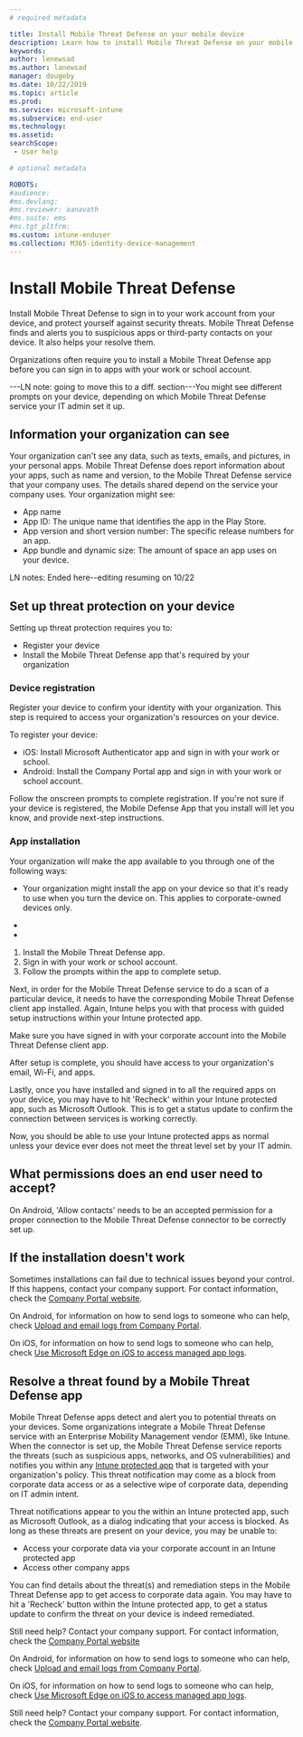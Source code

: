 ```yaml
---
# required metadata

title: Install Mobile Threat Defense on your mobile device
description: Learn how to install Mobile Threat Defense on your mobile device.
keywords:
author: lenewsad
ms.author: lanewsad  
manager: dougeby
ms.date: 10/22/2019
ms.topic: article
ms.prod:
ms.service: microsoft-intune
ms.subservice: end-user
ms.technology:
ms.assetid: 
searchScope:
 - User help

# optional metadata

ROBOTS:  
#audience:
#ms.devlang:
#ms.reviewer: aanavath  
#ms.suite: ems
#ms.tgt_pltfrm:
ms.custom: intune-enduser
ms.collection: M365-identity-device-management
---  
```


# Install Mobile Threat Defense   

Install Mobile Threat Defense to sign in to your work account from your device, and protect yourself against security threats. Mobile Threat Defense finds and alerts you to suspicious apps or third-party contacts on your device. It also helps your resolve them. 

Organizations often require you to install a Mobile Threat Defense app before you can sign in to apps with your work or school account.  

---LN note: going to move this to a diff. section---You might see different prompts on your device, depending on which Mobile Threat Defense service your IT admin set it up.

## Information your organization can see   

Your organization can't see any data, such as texts, emails, and pictures, in your personal apps. Mobile Threat Defense does report information about your apps, such as name and version, to the Mobile Threat Defense service that your company uses. The details shared depend on the service your company uses. Your organization might see:   

* App name  
* App ID: The unique name that identifies the app in the Play Store.  
* App version and short version number: The specific release numbers for an app.  
* App bundle and dynamic size: The amount of space an app uses on your device.    

LN notes: Ended here--editing resuming on 10/22 

## Set up threat protection on your device  
Setting up threat protection requires you to:

* Register your device  
* Install the Mobile Threat Defense app that's required by your organization  

### Device registration
Register your device to confirm your identity with your organization. This step is required to access your organization's resources on your device.   

 To register your device:

* iOS: Install Microsoft Authenticator app and sign in with your work or school. 
* Android: Install the Company Portal app and sign in with your work or school account. 

Follow the onscreen prompts to complete registration. If you're not sure if your device is registered, the Mobile Defense App that you install will let you know, and provide next-step instructions.    

### App installation  
Your organization will make the app available to you through one of the following ways:  

* Your organization might install the app on your device so that it's ready to use when you turn the device on. This applies to corporate-owned devices only. 

*  

* 

1. Install the Mobile Threat Defense app.
2. Sign in with your work or school account.
3. Follow the prompts within the app to complete setup. 


Next, in order for the Mobile Threat Defense service to do a scan of a particular device, it needs to have the corresponding Mobile Threat Defense client app installed. Again, Intune helps you with that process with guided setup instructions within your Intune protected app. 

Make sure you have signed in with your corporate account into the Mobile Threat Defense client app. 




After setup is complete, you should have access to your organization's email, Wi-Fi, and apps.  



Lastly, once you have installed and signed in to all the required apps on your device, you may have to hit 'Recheck' within your Intune protected app, such as Microsoft Outlook. This is to get a status update to confirm the connection between services is working correctly. 

Now, you should be able to use your Intune protected apps as normal unless your device ever does not meet the threat level set by your IT admin. 

## What permissions does an end user need to accept? 

On Android, 'Allow contacts' needs to be an accepted permission for a proper connection to the Mobile Threat Defense connector to be correctly set up.

## If the installation doesn't work

Sometimes installations can fail due to technical issues beyond your control. If this happens, contact your company support. For contact information, check the [Company Portal website](https://go.microsoft.com/fwlink/?linkid=2010980).

On Android, for information on how to send logs to someone who can help, check [Upload and email logs from Company Portal](https://docs.microsoft.com/en-us/intune-user-help/send-logs-to-your-it-admin-by-email-android). 

On iOS, for information on how to send logs to someone who can help, check [Use Microsoft Edge on iOS to access managed app logs](https://docs.microsoft.com/en-us/intune/apps/manage-microsoft-edge#use-microsoft-edge-on-ios-to-access-managed-app-logs). 

## Resolve a threat found by a Mobile Threat Defense app

Mobile Threat Defense apps detect and alert you to potential threats on your devices. Some organizations integrate a Mobile Threat Defense service with an Enterprise Mobility Management vendor (EMM), like Intune. When the connector is set up, the Mobile Threat Defense service reports the threats (such as suspicious apps, networks, and OS vulnerabilities) and notifies you within any [Intune protected app](https://docs.microsoft.com/en-us/intune/apps/apps-supported-intune-apps) that is targeted with your organization's policy. This threat notification may come as a block from corporate data access or as a selective wipe of corporate data, depending on IT admin intent. 

Threat notifications appear to you the within an Intune protected app, such as Microsoft Outlook, as a dialog indicating that your access is blocked. As long as these threats are present on your device, you may be unable to:  

* Access your corporate data via your corporate account in an Intune protected app
* Access other company apps 

You can find details about the threat(s) and remediation steps in the Mobile Threat Defense app to get access to corporate data again. You may have to hit a 'Recheck' button within the Intune protected app, to get a status update to confirm the threat on your device is indeed remediated. 

Still need help? Contact your company support. For contact information, check the [Company Portal website](https://go.microsoft.com/fwlink/?linkid=2010980) 

On Android, for information on how to send logs to someone who can help, check [Upload and email logs from Company Portal](https://docs.microsoft.com/en-us/intune-user-help/send-logs-to-your-it-admin-by-email-android). 

On iOS, for information on how to send logs to someone who can help, check [Use Microsoft Edge on iOS to access managed app logs](https://docs.microsoft.com/en-us/intune/apps/manage-microsoft-edge#use-microsoft-edge-on-ios-to-access-managed-app-logs). 


Still need help? Contact your company support. For contact information, check the [Company Portal website](https://go.microsoft.com/fwlink/?linkid=2010980).

